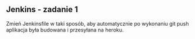 ## Jenkins - zadanie 1

Zmień Jenkinsfile w taki sposób, aby automatycznie po wykonaniu git push aplikacja była budowana i przesyłana na heroku.

